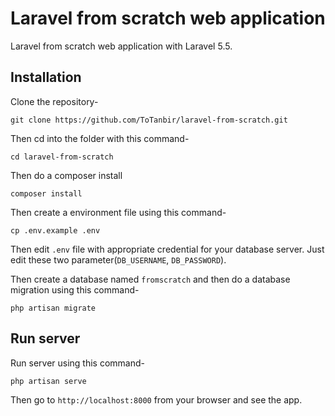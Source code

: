 # Laravel from scratch web application

Laravel from scratch web application with Laravel 5.5.

## Installation

Clone the repository-
```
git clone https://github.com/ToTanbir/laravel-from-scratch.git
```

Then cd into the folder with this command-
```
cd laravel-from-scratch
```

Then do a composer install
```
composer install
```

Then create a environment file using this command-
```
cp .env.example .env
```

Then edit `.env` file with appropriate credential for your database server. Just edit these two parameter(`DB_USERNAME`, `DB_PASSWORD`).

Then create a database named `fromscratch` and then do a database migration using this command-
```
php artisan migrate
```

## Run server

Run server using this command-
```
php artisan serve
```

Then go to `http://localhost:8000` from your browser and see the app. 
